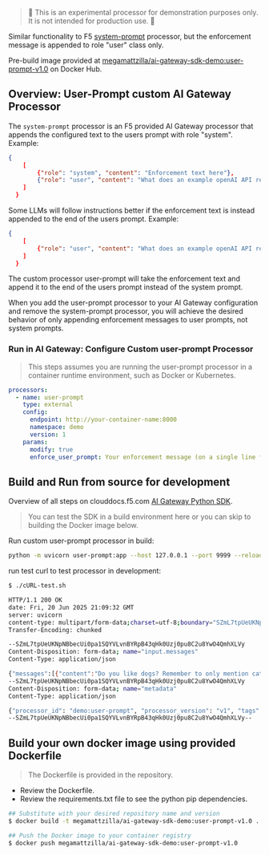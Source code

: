 
> 🚨 This is an experimental processor for demonstration purposes only. It is not intended for production use. 🚨

Similar functionality to F5 [system-prompt](https://aigateway.clouddocs.f5.com/processors/system-prompt.html) processor, but the enforcement message is appended to role "user" class only.

Pre-build image provided at [megamattzilla/ai-gateway-sdk-demo:user-prompt-v1.0](https://hub.docker.com/r/megamattzilla/ai-gateway-sdk-demo/tags?page=1&ordering=last_updated) on Docker Hub.


## Overview: User-Prompt custom AI Gateway Processor

The `system-prompt` processor is an F5 provided AI Gateway processor that appends the configured text to the users prompt with role "system". Example:

```json
{
    [
        {"role": "system", "content": "Enforcement text here"},
        {"role": "user", "content": "What does an example openAI API request look like ?"}
    ]
  }
```

Some LLMs will follow instructions better if the enforcement text is instead appended to the end of the users prompt. Example:
```json
{
    [
        {"role": "user", "content": "What does an example openAI API request look like ? Enforcement text here"}
    ]
  }
```

The custom processor user-prompt will take the enforcement text and append it to the end of the users prompt instead of the system prompt.

When you add the user-prompt processor to your AI Gateway configuration and remove the system-prompt processor, you will achieve the desired behavior of only appending enforcement messages to user prompts, not system prompts.


### Run in AI Gateway: Configure Custom user-prompt Processor
> This steps assumes you are running the user-prompt processor in a container runtime environment, such as Docker or Kubernetes.
```yaml
processors:
  - name: user-prompt
    type: external
    config:
      endpoint: http://your-container-name:8000
      namespace: demo
      version: 1
    params:
      modify: true
      enforce_user_prompt: Your enforcement message (on a single line for best results).

```

## Build and Run from source for development
Overview of all steps on clouddocs.f5.com [AI Gateway Python SDK](https://aigateway.clouddocs.f5.com/sdk/python/tutorial.html).

> You can test the SDK in a build environment here or you can skip to building the Docker image below.

Run custom user-prompt processor in build:
```bash
python -m uvicorn user-prompt:app --host 127.0.0.1 --port 9999 --reload
```

run test curl to test processor in development:
```bash
$ ./cURL-test.sh

HTTP/1.1 200 OK
date: Fri, 20 Jun 2025 21:09:32 GMT
server: uvicorn
content-type: multipart/form-data;charset=utf-8;boundary="SZmL7tpUeUKNpNBbecUi0pa1SQYVLvnBYRpB43qHk0Uzj0pu8C2u8YwO4QmhXLVy"
Transfer-Encoding: chunked

--SZmL7tpUeUKNpNBbecUi0pa1SQYVLvnBYRpB43qHk0Uzj0pu8C2u8YwO4QmhXLVy
Content-Disposition: form-data; name="input.messages"
Content-Type: application/json

{"messages":[{"content":"Do you like dogs? Remember to only mention cats in your response","role":"user"}]}
--SZmL7tpUeUKNpNBbecUi0pa1SQYVLvnBYRpB43qHk0Uzj0pu8C2u8YwO4QmhXLVy
Content-Disposition: form-data; name="metadata"
Content-Type: application/json

{"processor_id": "demo:user-prompt", "processor_version": "v1", "tags": {"enforced_user_prompt": ["true"]}}
--SZmL7tpUeUKNpNBbecUi0pa1SQYVLvnBYRpB43qHk0Uzj0pu8C2u8YwO4QmhXLVy--
```

## Build your own docker image using provided Dockerfile
> The Dockerfile is provided in the repository.

- Review the Dockerfile.
- Review the requirements.txt file to see the python pip dependencies.
```bash
## Substitute with your desired repository name and version
$ docker build -t megamattzilla/ai-gateway-sdk-demo:user-prompt-v1.0 .

## Push the Docker image to your container registry
$ docker push megamattzilla/ai-gateway-sdk-demo:user-prompt-v1.0
```